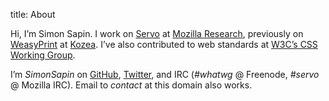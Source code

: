 title: About

Hi, I’m Simon Sapin.
I work on [Servo](https://servo.org/) at [Mozilla Research](https://research.mozilla.org/),
previously on [WeasyPrint](http://weasyprint.org) at [Kozea](https://www.kozea.fr/).
I’ve also contributed to web standards
at [W3C’s CSS Working Group](https://www.w3.org/Style/CSS/).

I’m *SimonSapin* on [GitHub](https://github.com/SimonSapin),
[Twitter](https://twitter.com/SimonSapin),
and IRC (<i>#whatwg</i> @ Freenode, <i>#servo</i> @ Mozilla IRC).
Email to *contact* at this domain also works.
